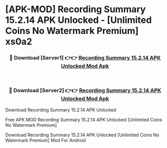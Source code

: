 # [APK-MOD] Recording Summary 15.2.14 APK Unlocked - [Unlimited Coins No Watermark Premium] xs0a2



<div align="center">
<h3>🔴 Download [Server1] 👉👉 <a href="https://momento.my/?title=Recording_Summary_15.2.14_APK_Unlocked">Recording Summary 15.2.14 APK Unlocked Mod Apk</a></h3><br>

<h3>🔴 Download [Server2] 👉👉 <a href="https://momento.my/?title=Recording_Summary_15.2.14_APK_Unlocked">Recording Summary 15.2.14 APK Unlocked Mod Apk</a></h3>
</div>



Download Recording Summary 15.2.14 APK Unlocked 

Free APK MOD Recording Summary 15.2.14 APK Unlocked [Unlimited Coins No Watermark Premium]

Download Recording Summary 15.2.14 APK Unlocked [Unlimited Coins No Watermark Premium] Mod For Android
